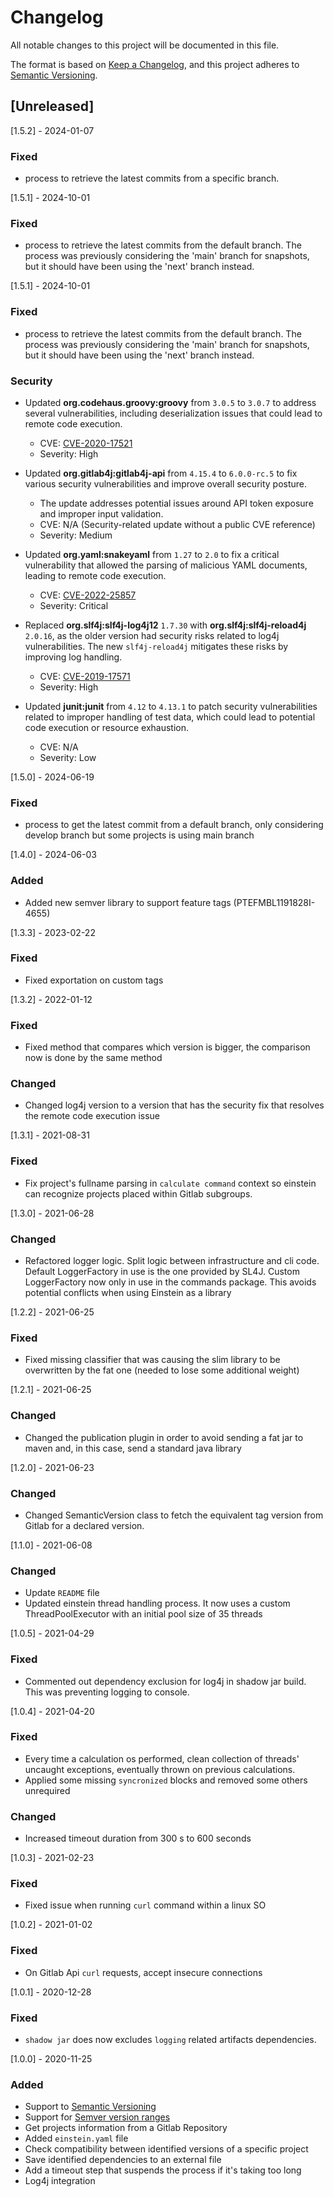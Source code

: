 # Changelog
All notable changes to this project will be documented in this file.

The format is based on [Keep a Changelog](https://keepachangelog.com/en/1.0.0/),
and this project adheres to [Semantic Versioning](https://semver.org/spec/v2.0.0.html).


## [Unreleased]

[1.5.2] - 2024-01-07
### Fixed
- process to retrieve the latest commits from a specific branch.

[1.5.1] - 2024-10-01
### Fixed
- process to retrieve the latest commits from the default branch. The process was previously considering the 'main' branch for snapshots, but it should have been using the 'next' branch instead.

[1.5.1] - 2024-10-01
### Fixed
- process to retrieve the latest commits from the default branch. The process was previously considering the 'main' branch for snapshots, but it should have been using the 'next' branch instead.

### Security
- Updated **org.codehaus.groovy:groovy** from `3.0.5` to `3.0.7` to address several vulnerabilities, including deserialization issues that could lead to remote code execution.
  - CVE: [CVE-2020-17521](https://nvd.nist.gov/vuln/detail/CVE-2020-17521)
  - Severity: High

- Updated **org.gitlab4j:gitlab4j-api** from `4.15.4` to `6.0.0-rc.5` to fix various security vulnerabilities and improve overall security posture.
  - The update addresses potential issues around API token exposure and improper input validation.
  - CVE: N/A (Security-related update without a public CVE reference)
  - Severity: Medium

- Updated **org.yaml:snakeyaml** from `1.27` to `2.0` to fix a critical vulnerability that allowed the parsing of malicious YAML documents, leading to remote code execution.
  - CVE: [CVE-2022-25857](https://nvd.nist.gov/vuln/detail/CVE-2022-25857)
  - Severity: Critical

- Replaced **org.slf4j:slf4j-log4j12** `1.7.30` with **org.slf4j:slf4j-reload4j** `2.0.16`, as the older version had security risks related to log4j vulnerabilities. The new `slf4j-reload4j` mitigates these risks by improving log handling.
  - CVE: [CVE-2019-17571](https://nvd.nist.gov/vuln/detail/CVE-2019-17571)
  - Severity: High

- Updated **junit:junit** from `4.12` to `4.13.1` to patch security vulnerabilities related to improper handling of test data, which could lead to potential code execution or resource exhaustion.
  - CVE: N/A
  - Severity: Low
  
[1.5.0] - 2024-06-19
### Fixed
- process to get the latest commit from a default branch, only considering develop branch but some projects is using main branch

[1.4.0] - 2024-06-03
### Added
- Added new semver library to support feature tags (PTEFMBL1191828I-4655)

[1.3.3] - 2023-02-22
### Fixed
- Fixed exportation on custom tags

[1.3.2] - 2022-01-12
### Fixed
- Fixed method that compares which version is bigger, the comparison now is done by the same method

### Changed
- Changed log4j version to a version that has the security fix that resolves the remote code execution issue

[1.3.1] - 2021-08-31
### Fixed
- Fix project's fullname parsing in `calculate command` context so einstein can recognize projects placed within Gitlab
subgroups.

[1.3.0] - 2021-06-28
### Changed
- Refactored logger logic. Split logic between infrastructure and cli code. Default LoggerFactory in use is the one provided
by SL4J. Custom LoggerFactory now only in use in the commands package. This avoids potential conflicts when using Einstein as a library

[1.2.2] - 2021-06-25
### Fixed
- Fixed missing classifier that was causing the slim library to be overwritten by the fat one (needed to lose some additional weight) 

[1.2.1] - 2021-06-25
### Changed
- Changed the publication plugin in order to avoid sending a fat jar to maven and, in this case, send a standard java library

[1.2.0] - 2021-06-23
### Changed
- Changed SemanticVersion class to fetch the equivalent tag version from Gitlab for a declared version.

[1.1.0] - 2021-06-08
### Changed
- Update `README` file
- Updated einstein thread handling process. It now uses a custom ThreadPoolExecutor with an initial pool size of 35 threads

[1.0.5] - 2021-04-29
### Fixed
- Commented out dependency exclusion for log4j in shadow jar build. This was preventing logging to console.

[1.0.4] - 2021-04-20
### Fixed
- Every time a calculation os performed, clean collection of threads' uncaught exceptions, eventually thrown on previous
  calculations.
- Applied some missing `syncronized` blocks and removed some others unrequired
### Changed
- Increased timeout duration from 300 s to 600 seconds

[1.0.3] - 2021-02-23
### Fixed
- Fixed issue when running `curl` command within a linux SO

[1.0.2] - 2021-01-02
### Fixed
- On Gitlab Api `curl` requests, accept insecure connections

[1.0.1] - 2020-12-28
### Fixed
- `shadow jar` does now excludes `logging` related artifacts dependencies.

[1.0.0] - 2020-11-25
### Added
- Support to [Semantic Versioning](https://semver.org/spec/v2.0.0.html)
- Support for [Semver version ranges](https://devhints.io/semver)
- Get projects information from a Gitlab Repository
- Added `einstein.yaml` file
- Check compatibility between identified versions of a specific project
- Save identified dependencies to an external file
- Add a timeout step that suspends the process if it's taking too long
- Log4j integration
